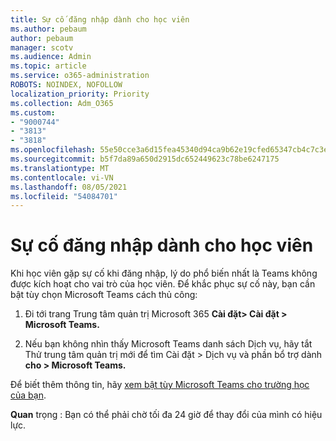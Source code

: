 ```yaml
---
title: Sự cố đăng nhập dành cho học viên
ms.author: pebaum
author: pebaum
manager: scotv
ms.audience: Admin
ms.topic: article
ms.service: o365-administration
ROBOTS: NOINDEX, NOFOLLOW
localization_priority: Priority
ms.collection: Adm_O365
ms.custom:
- "9000744"
- "3813"
- "3818"
ms.openlocfilehash: 55e50cce3a6d15fea45340d94ca9b62e19cfed65347cb4c7c3e30570d837260d
ms.sourcegitcommit: b5f7da89a650d2915dc652449623c78be6247175
ms.translationtype: MT
ms.contentlocale: vi-VN
ms.lasthandoff: 08/05/2021
ms.locfileid: "54084701"
---
```

# <a name="sign-in-issues-for-students"></a>Sự cố đăng nhập dành cho học viên

Khi học viên gặp sự cố khi đăng nhập, lý do phổ biến nhất là Teams không được kích hoạt cho vai trò của học viên. Để khắc phục sự cố này, bạn cần bật tùy chọn Microsoft Teams cách thủ công:

1. Đi tới trang Trung tâm quản trị Microsoft 365 **Cài đặt> Cài đặt > Microsoft Teams.** 

2. Nếu bạn không nhìn thấy Microsoft Teams danh sách  Dịch vụ, hãy tắt Thử trung tâm quản trị mới để tìm Cài đặt > Dịch vụ và phần bổ trợ dành **cho > Microsoft Teams.** 

Để biết thêm thông tin, hãy [xem bật tùy Microsoft Teams cho trường học của bạn](https://docs.microsoft.com/microsoft-365/education/intune-edu-trial/enable-microsoft-teams#enable-microsoft-teams-for-your-school-1). 

**Quan** trọng : Bạn có thể phải chờ tối đa 24 giờ để thay đổi của mình có hiệu lực.

 
